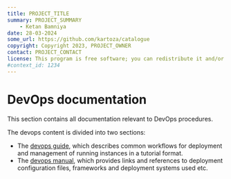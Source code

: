```yaml
---
title: PROJECT_TITLE
summary: PROJECT_SUMMARY
    - Ketan Bamniya
date: 28-03-2024
some_url: https://github.com/kartoza/catalogue
copyright: Copyright 2023, PROJECT_OWNER
contact: PROJECT_CONTACT
license: This program is free software; you can redistribute it and/or modify it under the terms of the GNU Affero General Public License as published by the Free Software Foundation; either version 3 of the License, or (at your option) any later version.
#context_id: 1234
---
```


# DevOps documentation
<!-- Replace all of the titles with relevant titles -->

This section contains all documentation relevant to DevOps procedures.

The devops content is divided into two sections:

* The [devops guide](guide/index.md), which describes common workflows for deployment and management of running instances in a tutorial format.
* The [devops manual](manual/index.md), which provides links and references to deployment configuration files, frameworks and deployment systems used etc.
